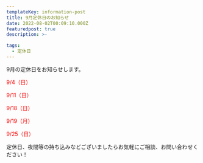 ```yaml
---
templateKey: information-post
title: 9月定休日のお知らせ
date: 2022-08-02T00:09:10.000Z
featuredpost: true
description: >-

tags:
  - 定休日
---
```


9月の定休日をお知らせします。

<span style="color: red;">9/4（日）</span>

<span style="color: red;">9/11（日）</span>

<span style="color: red;">9/18（日）</span>

<span style="color: red;">9/19（月）</span>

<span style="color: red;">9/25（日）</span>

定休日、夜間等の持ち込みなどございましたらお気軽にご相談、お問い合わせください！
